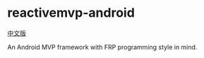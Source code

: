 # reactivemvp-android

[中文版](README.cn.md)

An Android MVP framework with FRP programming style in mind.


